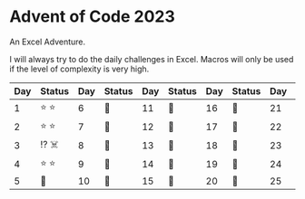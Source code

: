 # Advent of Code 2023

An Excel Adventure.

I will always try to do the daily challenges in Excel. Macros will only be used if the level of complexity is very high.



| Day  | Status | Day  | Status | Day  | Status | Day  | Status | Day  | Status |
| ---- | ------ | ---- | ------ | ---- | ------ | ---- | ------ | ---- | ------ |
| 1 | :star: :star: | 6 | :calendar: | 11 | :calendar: | 16 | :calendar: | 21 | :calendar: |
| 2 | :star: :star: | 7 | :calendar: | 12 | :calendar: | 17 | :calendar: | 22 | :calendar: |
| 3 | :interrobang: :skull_and_crossbones: | 8 | :calendar: | 13 | :calendar: | 18 | :calendar: | 23 | :calendar: |
| 4 | :star: :star: | 9 | :calendar: | 14 | :calendar: | 19 | :calendar: | 24 | :calendar: |
| 5 | :calendar: | 10 |  :calendar: | 15 | :calendar: | 20 | :calendar: | 25 | :calendar: |
